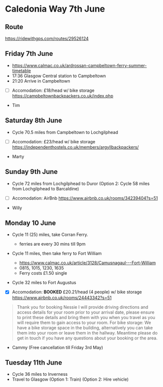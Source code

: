 # Caledonia Way 7th June

## Route
https://ridewithgps.com/routes/29526124

## Friday 7th June
- https://www.calmac.co.uk/ardrossan-campbeltown-ferry-summer-timetable
- 17:36 Glasgow Central station to Campbeltown
- 21:20 Arrive in Campbeltown
- [ ] Accomodation: £18/head w/ bike storage https://campbeltownbackpackers.co.uk/index.php
- Tim

## Saturday 8th June
- Cycle 70.5 miles from Campbeltown to Lochgilphead
- [ ] Accomodation: £23/head w/ bike storage https://independenthostels.co.uk/members/argyllbackpackers/
- Marty

## Sunday 9th June
- Cycle 72 miles from Lochgilphead to Duror
(Option 2: Cycle 58 miles from Lochgilphead to Barcaldine)
- [ ] Accomodation: AirBnb https://www.airbnb.co.uk/rooms/34239404?s=51
- Willy


## Monday 10 June
- Cycle 11 (25) miles, take Corran Ferry.
    - ferries are every 30 mins till 9pm
    
- Cycle 11 miles, then take ferry to Fort William
    - https://www.calmac.co.uk/article/3128/Camusnagaul---Fort-William
    - 0815, 1015, 1230, 1635
    - Ferry costs £1.50 single
    
- Cycle 32 miles to Fort Augustus
- [x] Accomodation: **BOOKED** £20.21/head (4 people) w/ bike storage https://www.airbnb.co.uk/rooms/24443342?s=51
> Thank you for booking Nessie I will provide driving directions and access details for your room prior to your arrival date, please ensure to print these details and bring them with you when you travel as you will require them to gain access to your room. For bike storage: We have a bike storage space in the building, alternatively you can take them into your room or leave them in the hallway. Meantime please do get in touch if you have any questions about your booking or the area.
- Cammy (Free cancellation till Friday 3rd May)

## Tuesday 11th June
- Cycle 36 miles to Inverness
- Travel to Glasgow (Option 1: Train) (Option 2: Hire vehicle)
